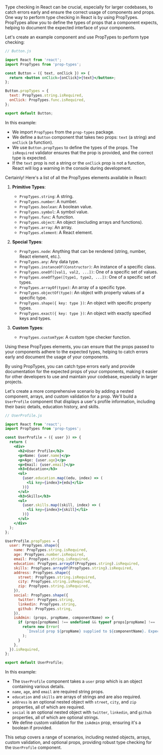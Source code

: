 Type checking in React can be crucial, especially for larger codebases, to catch errors early and ensure the correct usage of components and props. One way to perform type checking in React is by using PropTypes. PropTypes allow you to define the types of props that a component expects, helping to document the expected interface of your components.

Let's create an example component and use PropTypes to perform type checking:

```jsx
// Button.js

import React from 'react';
import PropTypes from 'prop-types';

const Button = ({ text, onClick }) => {
  return <button onClick={onClick}>{text}</button>;
};

Button.propTypes = {
  text: PropTypes.string.isRequired,
  onClick: PropTypes.func.isRequired,
};

export default Button;
```

In this example:

- We import `PropTypes` from the `prop-types` package.
- We define a `Button` component that takes two props: `text` (a string) and `onClick` (a function).
- We use `Button.propTypes` to define the types of the props. The `isRequired` validator ensures that the prop is provided, and the correct type is expected.
- If the `text` prop is not a string or the `onClick` prop is not a function, React will log a warning in the console during development.

Certainly! Here's a list of all the PropTypes elements available in React:

1. **Primitive Types**:
   - `PropTypes.string`: A string.
   - `PropTypes.number`: A number.
   - `PropTypes.boolean`: A boolean value.
   - `PropTypes.symbol`: A symbol value.
   - `PropTypes.func`: A function.
   - `PropTypes.object`: An object (excluding arrays and functions).
   - `PropTypes.array`: An array.
   - `PropTypes.element`: A React element.

2. **Special Types**:
   - `PropTypes.node`: Anything that can be rendered (string, number, React element, etc.).
   - `PropTypes.any`: Any data type.
   - `PropTypes.instanceOf(Constructor)`: An instance of a specific class.
   - `PropTypes.oneOf([val1, val2, ...])`: One of a specific set of values.
   - `PropTypes.oneOfType([type1, type2, ...])`: One of a specific set of types.
   - `PropTypes.arrayOf(type)`: An array of a specific type.
   - `PropTypes.objectOf(type)`: An object with property values of a specific type.
   - `PropTypes.shape({ key: type })`: An object with specific property types.
   - `PropTypes.exact({ key: type })`: An object with exactly specified keys and types.

3. **Custom Types**:
   - `PropTypes.customType`: A custom type checker function.

Using these PropTypes elements, you can ensure that the props passed to your components adhere to the expected types, helping to catch errors early and document the usage of your components.

By using PropTypes, you can catch type errors early and provide documentation for the expected props of your components, making it easier for other developers to use and maintain your codebase, especially in larger projects.


Let's create a more comprehensive scenario by adding a nested component, arrays, and custom validation for a prop. We'll build a `UserProfile` component that displays a user's profile information, including their basic details, education history, and skills.

```jsx
// UserProfile.js

import React from 'react';
import PropTypes from 'prop-types';

const UserProfile = ({ user }) => {
  return (
    <div>
      <h2>User Profile</h2>
      <p>Name: {user.name}</p>
      <p>Age: {user.age}</p>
      <p>Email: {user.email}</p>
      <h3>Education</h3>
      <ul>
        {user.education.map((edu, index) => (
          <li key={index}>{edu}</li>
        ))}
      </ul>
      <h3>Skills</h3>
      <ul>
        {user.skills.map((skill, index) => (
          <li key={index}>{skill}</li>
        ))}
      </ul>
    </div>
  );
};

UserProfile.propTypes = {
  user: PropTypes.shape({
    name: PropTypes.string.isRequired,
    age: PropTypes.number.isRequired,
    email: PropTypes.string.isRequired,
    education: PropTypes.arrayOf(PropTypes.string).isRequired,
    skills: PropTypes.arrayOf(PropTypes.string).isRequired,
    address: PropTypes.shape({
      street: PropTypes.string.isRequired,
      city: PropTypes.string.isRequired,
      zip: PropTypes.string.isRequired,
    }),
    social: PropTypes.shape({
      twitter: PropTypes.string,
      linkedin: PropTypes.string,
      github: PropTypes.string,
    }),
    isAdmin: (props, propName, componentName) => {
      if (props[propName] !== undefined && typeof props[propName] !== 'boolean') {
        return new Error(
          `Invalid prop ${propName} supplied to ${componentName}. Expected a boolean value.`
        );
      }
    },
  }).isRequired,
};

export default UserProfile;
```

In this example:

- The `UserProfile` component takes a `user` prop which is an object containing various details.
- `name`, `age`, and `email` are required string props.
- `education` and `skills` are arrays of strings and are also required.
- `address` is an optional nested object with `street`, `city`, and `zip` properties, all of which are required.
- `social` is an optional nested object with `twitter`, `linkedin`, and `github` properties, all of which are optional strings.
- We define custom validation for the `isAdmin` prop, ensuring it's a boolean if provided.

This setup covers a range of scenarios, including nested objects, arrays, custom validation, and optional props, providing robust type checking for the `UserProfile` component.
